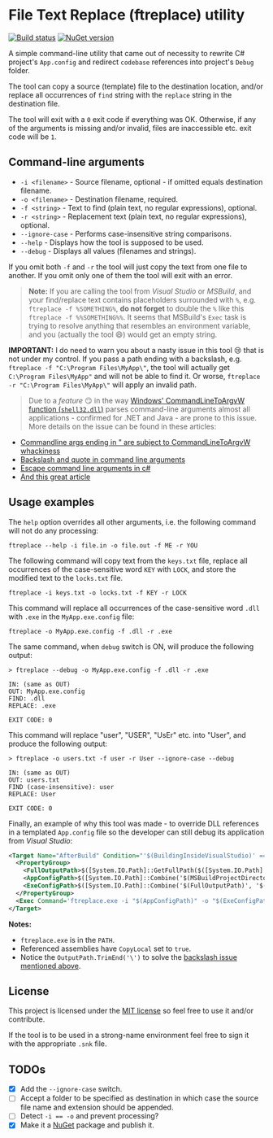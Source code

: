 # File Text Replace (ftreplace) utility

[![Build status](https://ci.appveyor.com/api/projects/status/0reuf6rvv57crl25?svg=true)](https://ci.appveyor.com/project/cebence/ftreplace)
[![NuGet version](https://img.shields.io/nuget/v/FileTextReplace.svg)](https://www.nuget.org/packages/FileTextReplace/)

A simple command-line utility that came out of necessity to rewrite C# project's `App.config` and redirect `codebase` references into project's `Debug` folder.

The tool can copy a source (template) file to the destination location, and/or replace all occurrences of `find` string with the `replace` string in the destination file.

The tool will exit with a `0` exit code if everything was OK. Otherwise, if any of the arguments is missing and/or invalid, files are inaccessible etc. exit code will be `1`.

## Command-line arguments

- `-i <filename>` - Source filename, optional - if omitted equals destination filename.
- `-o <filename>` - Destination filename, required.
- `-f <string>` - Text to find (plain text, no regular expressions), optional.
- `-r <string>` - Replacement text (plain text, no regular expressions), optional.
- `--ignore-case` - Performs case-insensitive string comparisons.
- `--help` - Displays how the tool is supposed to be used.
- `--debug` - Displays all values (filenames and strings).

If you omit both `-f` and `-r` the tool will just copy the text from one file to another.
If you omit only one of them the tool will exit with an error.

> **Note:** If you are calling the tool from *Visual Studio* or *MSBuild*, and your find/replace text contains placeholders surrounded with `%`, e.g. `ftreplace -f %SOMETHING%`, **do not forget** to double the `%` like this `ftreplace -f %%SOMETHING%%`.
> It seems that MSBuild's `Exec` task is trying to resolve anything that resembles an environment variable, and you (actually the tool :smile:) would get an empty string.

<a name="backslash-issue"></a>**IMPORTANT:** I do need to warn you about a nasty issue in this tool :cry: that is not under my control.
If you pass a path ending with a backslash, e.g. `ftreplace -f "C:\Program Files\MyApp\"`, the tool will actually get `C:\Program Files\MyApp"` and will not be able to find it. Or worse, `ftreplace -r "C:\Program Files\MyApp\"` will apply an invalid path.

> Due to a *feature* :smirk: in the way [Windows' CommandLineToArgvW function (`shell32.dll`)](https://msdn.microsoft.com/en-us/library/windows/desktop/bb776391%28v=vs.85%29.aspx) parses command-line arguments almost all applications - confirmed for .NET and Java - are prone to this issue.
More details on the issue can be found in these articles:
- [Commandline args ending in \" are subject to CommandLineToArgvW whackiness](http://weblogs.asp.net/jongalloway//_5B002E00_NET-Gotcha_5D00_-Commandline-args-ending-in-_5C002200_-are-subject-to-CommandLineToArgvW-whackiness)
- [Backslash and quote in command line arguments](http://stackoverflow.com/questions/9287812/backslash-and-quote-in-command-line-arguments)
- [Escape command line arguments in c#](http://stackoverflow.com/questions/5510343/escape-command-line-arguments-in-c-sharp)
- [And this great article](http://www.pseale.com/blog/IHateYouOutDirParameter.aspx)

## Usage examples

The `help` option overrides all other arguments, i.e. the following command will not do any processing:

```
ftreplace --help -i file.in -o file.out -f ME -r YOU
```

The following command will copy text from the `keys.txt` file, replace all occurrences of the case-sensitive word `KEY` with `LOCK`, and store the modified text to the `locks.txt` file.

```
ftreplace -i keys.txt -o locks.txt -f KEY -r LOCK
```

This command will replace all occurrences of the case-sensitive word `.dll` with `.exe` in the `MyApp.exe.config` file:

```
ftreplace -o MyApp.exe.config -f .dll -r .exe
```

The same command, when `debug` switch is ON, will produce the following output:

```
> ftreplace --debug -o MyApp.exe.config -f .dll -r .exe

IN: (same as OUT)
OUT: MyApp.exe.config
FIND: .dll
REPLACE: .exe

EXIT CODE: 0
```

This command will replace "user", "USER", "UsEr" etc. into "User", and produce the following output:

```
> ftreplace -o users.txt -f user -r User --ignore-case --debug

IN: (same as OUT)
OUT: users.txt
FIND (case-insensitive): user
REPLACE: User

EXIT CODE: 0
```

Finally, an example of why this tool was made - to override DLL references in a templated `App.config` file so the developer can still debug its application from *Visual Studio*:

```xml
<Target Name="AfterBuild" Condition="'$(BuildingInsideVisualStudio)' == 'true'">
  <PropertyGroup>
    <FullOutputPath>$([System.IO.Path]::GetFullPath($([System.IO.Path]::Combine('$(MSBuildProjectDirectory)', '$(OutputPath.TrimEnd('\'))'))))</FullOutputPath>
    <AppConfigPath>$([System.IO.Path]::Combine('$(MSBuildProjectDirectory)', 'App.config'))</AppConfigPath>
    <ExeConfigPath>$([System.IO.Path]::Combine('$(FullOutputPath)', '$(AssemblyName).exe.config'))</ExeConfigPath>
  </PropertyGroup>
  <Exec Command='ftreplace.exe -i "$(AppConfigPath)" -o "$(ExeConfigPath)" -f SHARED_LIBS_PATH -r "$(FullOutputPath)"'/>
</Target>
```

**Notes:**
- `ftreplace.exe` is in the `PATH`.
- Referenced assemblies have `CopyLocal` set to `true`.
- Notice the `OutputPath.TrimEnd('\')` to solve the [backslash issue mentioned above](#backslash-issue).

## License
This project is licensed under the [MIT license](LICENSE) so feel free to use it and/or contribute.

If the tool is to be used in a strong-name environment feel free to sign it with the appropriate `.snk` file.

## TODOs
- [x] Add the `--ignore-case` switch.
- [ ] Accept a folder to be specified as destination in which case the source file name and extension should be appended.
- [ ] Detect `-i == -o` and prevent processing?
- [x] Make it a [NuGet](https://www.nuget.org/) package and publish it.
